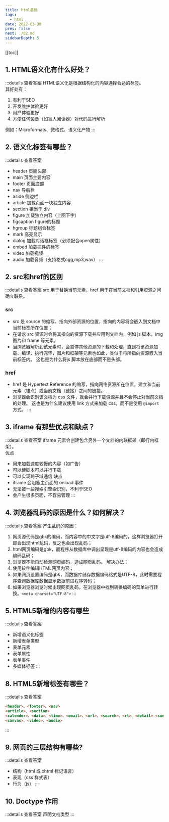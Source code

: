```yaml
---
title: html基础
tags: 
  - html
date: 2022-03-30
prev: false
next: ./02.md
sidebarDepth: 5
---
```

[[toc]]

## 1. HTML语义化有什么好处？

:::details 查看答案
HTML语义化是根据结构化的内容选择合适的标签。  
其好处有：
1. 有利于SEO
2. 开发维护体验更好
3. 用户体验更好
4. 方便任何设备（如盲人阅读器）对代码进行解析

例如：Microformats、微格式、语义化产物
:::

## 2. 语义化标签有哪些？

:::details 查看答案
- header 页面头部
- main 页面主要内容
- footer 页面底部
- nav 导航栏
- aside 侧边栏
- article 加载页面一块独立内容
- section 相当于 div
- figure 加载独立内容（上图下字）
- figcaption figure的标题
- hgroup 标题组合标签
- mark 高亮显示
- dialog 加载对话框标签（必须配合open属性）
- embed 加载插件的标签
- video 加载视频
- audio 加载音频（支持格式ogg,mp3,wav）
:::

## 2. src和href的区别

:::details 查看答案
src 用于替换当前元素，href 用于在当前文档和引用资源之间确立联系。
### src
- src 是 source 的缩写，指向外部资源的位置，指向的内容将会嵌入到文档中当前标签所在位置；
- 在请求 src 资源时会将其指向的资源下载并应用到文档内，例如 js 脚本，img 图片和 frame 等元素。
- 当浏览器解析到该元素时，会暂停其他资源的下载和处理，直到将该资源加载、编译、执行完毕，图片和框架等元素也如此，类似于将所指向资源嵌入当前标签内。
这也是为什么将js 脚本放在底部而不是头部。
### href
- href 是 Hypertext Reference 的缩写，指向网络资源所在位置，建立和当前元素（锚点）或当前文档（链接）之间的链接。
- 浏览器会识别该文档为 css 文件，就会并行下载资源并且不会停止对当前文档的处理。 这也是为什么建议使用 link 方式来加载 css，而不是使用 `@import` 方式。
:::

## 3. iframe 有那些优点和缺点？

:::details 查看答案
iframe 元素会创建包含另外一个文档的内联框架（即行内框架）。  
优点
- 用来加载速度较慢的内容（如广告）
- 可以使脚本可以并行下载
- 可以实现跨子域通信
缺点
- iframe 会阻塞主页面的 onload 事件
- 无法被一些搜索引擎索识别，不利于SEO
- 会产生很多页面，不容易管理
:::

## 4. 浏览器乱码的原因是什么？如何解决？

:::details 查看答案
产生乱码的原因：
1. 网页源代码是gbk的编码，而内容中的中文字是utf-8编码的，这样浏览器打开即会出现html乱码，反之也会出现乱码；
2. html网页编码是gbk，而程序从数据库中调出呈现是utf-8编码的内容也会造成编码乱码；
3. 浏览器不能自动检测网页编码，造成网页乱码。
解决办法：
1. 使用软件编辑HTML网页内容；
2. 如果网页设置编码是gbk，而数据库储存数据编码格式是UTF-8，此时需要程序查询数据库数据显示数据前进程序转码；
3. 如果浏览器浏览时候出现网页乱码，在浏览器中找到转换编码的菜单进行转换。`<meta charset="UTF-8">`
:::

## 5. HTML5新增的内容有哪些

:::details 查看答案
- 新增语义化标签
- 新增表单类型
- 表单元素
- 表单属性
- 表单事件
- 多媒体标签
:::

## 8. HTML5新增标签有哪些？

:::details 查看答案
```html
<header>、<footer>、<nav>
<article>、<section>
<calender>、<data>、<time>、<email>、<url>、<search>、<rt>、<detail>-<summary>、<progress>
<canvas>、<video>、<audio>
```
:::

## 9. 网页的三层结构有哪些?

:::details 查看答案
- 结构（html 或 xhtml 标记语言）
- 表现（css 样式表）
- 行为（js）
:::

## 10. Doctype 作用

:::details 查看答案
声明文档类型
:::
